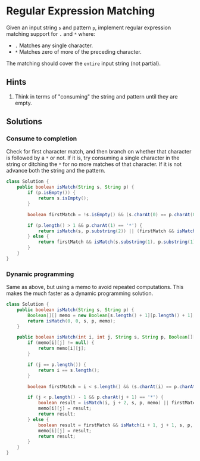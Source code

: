 # Regular Expression Matching

Given an input string `s` and pattern `p`, implement regular expression matching
support for `.` and `*` where:

* `.` Matches any single character.
* `*` Matches zero of more of the preceding character.

The matching should cover the `entire` input string (not partial).

## Hints

1. Think in terms of "consuming" the string and pattern until they are empty.

## Solutions

### Consume to completion

Check for first character match, and then branch on whether that character is
followed by a `*` or not. If it is, try consuming a single character in the
string or ditching the `*` for no more matches of that character. If it is not
advance both the string and the pattern.

```java
class Solution {
    public boolean isMatch(String s, String p) {
        if (p.isEmpty()) {
            return s.isEmpty();
        }

        boolean firstMatch = !s.isEmpty() && (s.charAt(0) == p.charAt(0) || p.charAt(0) == '.');

        if (p.length() > 1 && p.charAt(1) == '*') {
            return isMatch(s, p.substring(2)) || (firstMatch && isMatch(s.substring(1), p));
        } else {
            return firstMatch && isMatch(s.substring(1), p.substring(1));
        }
    }
}
```

### Dynamic programming

Same as above, but using a memo to avoid repeated computations. This makes the
much faster as a dynamic programming solution.

```java
class Solution {
    public boolean isMatch(String s, String p) {
        Boolean[][] memo = new Boolean[s.length() + 1][p.length() + 1];
        return isMatch(0, 0, s, p, memo);
    }

    public boolean isMatch(int i, int j, String s, String p, Boolean[][] memo) {
        if (memo[i][j] != null) {
            return memo[i][j];
        }

        if (j == p.length()) {
            return i == s.length();
        }

        boolean firstMatch = i < s.length() && (s.charAt(i) == p.charAt(j) || p.charAt(j) == '.');

        if (j < p.length() - 1 && p.charAt(j + 1) == '*') {
            boolean result = isMatch(i, j + 2, s, p, memo) || firstMatch && isMatch(i + 1, j, s, p, memo);
            memo[i][j] = result;
            return result;
        } else {
            boolean result = firstMatch && isMatch(i + 1, j + 1, s, p, memo);
            memo[i][j] = result;
            return result;
        }
    }
}
```
